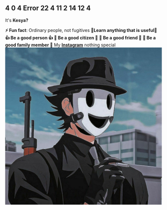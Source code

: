 ## 4 0 4 Error 22 4 11 2 14 12 4

It's **Kesya?**

**⚡ Fun fact**: Ordinary people, not fugitives
**🌱Learn anything that is useful🌱**
**👍 Be a good person 👍**
**👊 Be a good citizen 👊**
**👫 Be a good friend 👫**
**👭 Be a good family member 👭**
My [**Instagram**](https://www.instagram.com/iamksyaa/) nothing special
![Just profile](img/Profile.jpg)

<!--

Here are some ideas to get you started:

- 🔭 I’m currently working on ...
- 🌱 I’m currently learning ...
- 👯 I’m looking to collaborate on ...
- 🤔 I’m looking for help with ...
- 💬 Ask me about ...        
- 📫 How to reach me: ...
- 😄 Pronouns: ...
- ⚡ Fun fact: ...
-->
